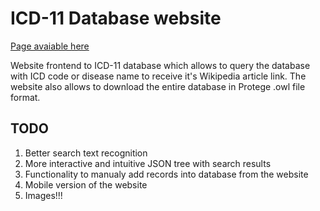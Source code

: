 # ICD-11 Database website
[Page avaiable here](https://ninjaxfreezu.github.io/icddatabase/)

Website frontend to ICD-11 database which allows to query the database with ICD code or disease name to receive it's Wikipedia article link. The website also allows to download the entire database in Protege .owl file format.

## TODO
1. Better search text recognition
2. More interactive and intuitive JSON tree with search results
3. Functionality to manualy add records into database from the website
4. Mobile version of the website
5. Images!!!
